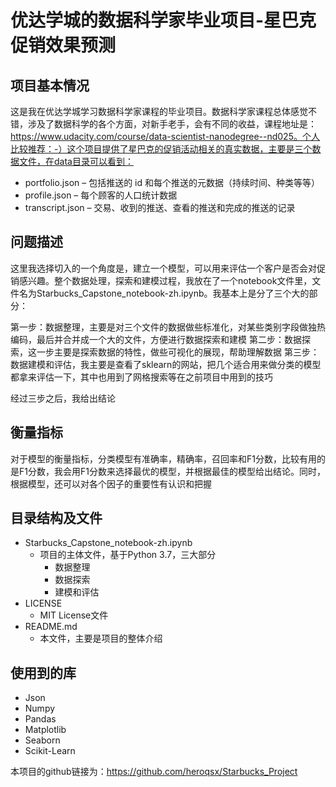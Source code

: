 # 优达学城的数据科学家毕业项目-星巴克促销效果预测

## 项目基本情况

这是我在优达学城学习数据科学家课程的毕业项目。数据科学家课程总体感觉不错，涉及了数据科学的各个方面，对新手老手，会有不同的收益，课程地址是：https://www.udacity.com/course/data-scientist-nanodegree--nd025。个人比较推荐：-）这个项目提供了星巴克的促销活动相关的真实数据，主要是三个数据文件，在data目录可以看到：
  
* portfolio.json – 包括推送的 id 和每个推送的元数据（持续时间、种类等等）
* profile.json – 每个顾客的人口统计数据
* transcript.json – 交易、收到的推送、查看的推送和完成的推送的记录
  
## 问题描述

这里我选择切入的一个角度是，建立一个模型，可以用来评估一个客户是否会对促销感兴趣。整个数据处理，探索和建模过程，我放在了一个notebook文件里，文件名为Starbucks_Capstone_notebook-zh.ipynb。我基本上是分了三个大的部分：

第一步：数据整理，主要是对三个文件的数据做些标准化，对某些类别字段做独热编码，最后并合并成一个大的文件，方便进行数据探索和建模
第二步：数据探索，这一步主要是探索数据的特性，做些可视化的展现，帮助理解数据
第三步：数据建模和评估，我主要是查看了sklearn的网站，把几个适合用来做分类的模型都拿来评估一下，其中也用到了网格搜索等在之前项目中用到的技巧

经过三步之后，我给出结论

## 衡量指标

对于模型的衡量指标，分类模型有准确率，精确率，召回率和F1分数，比较有用的是F1分数，我会用F1分数来选择最优的模型，并根据最佳的模型给出结论。同时，根据模型，还可以对各个因子的重要性有认识和把握
  
## 目录结构及文件
- Starbucks_Capstone_notebook-zh.ipynb
  - 项目的主体文件，基于Python 3.7，三大部分
    - 数据整理
    - 数据探索 
    - 建模和评估
- LICENSE  
  - MIT License文件  
- README.md  
  - 本文件，主要是项目的整体介绍
	
## 使用到的库
* Json
* Numpy
* Pandas
* Matplotlib
* Seaborn
* Scikit-Learn
  
本项目的github链接为：https://github.com/heroqsx/Starbucks_Project